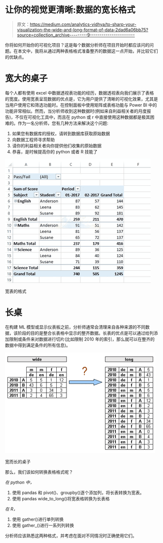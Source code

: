 # 让你的视觉更清晰:数据的宽长格式

> 原文：<https://medium.com/analytics-vidhya/to-sharp-your-visualization-the-wide-and-long-format-of-data-2dad6a06bb75?source=collection_archive---------9----------------------->

你将如何开始你的可视化项目？这是每个数据分析师在项目开始时都应该问的问题。在本文中，我将从通过两种表格格式准备整齐的数据这一点开始，并比较它们的优缺点。

# 宽大的桌子

每个人都有使用 excel 中数据透视表功能的经历，数据透视表向我们展示了表格的宽度。使用宽表呈现数据的优点是，它为用户提供了清晰的可视化效果，尤其是当用户使用它和筛选功能时。在控制面板中使用矩阵或表格功能与 Power BI 中的功能非常相似。然而，当分析师收到这种数据时(例如来自利益相关者的月度报告)，不仅在可视化工具中，而且在 python 或 r 中直接使用这种数据都是极其困难的。作为一名分析师，您有几种方法来解决这个问题:

1.  如果您有数据库的授权，请转到数据库获取原始数据
2.  向数据工程师寻求帮助
3.  请你的利益相关者向你提供他们收集的原始数据
4.  恭喜，是时候提高你的 python 或者 R 技能了

![](img/b267558b068fffc4969b27f48a7a2cbc.png)

宽表的格式

# 长桌

在构建 ML 模型或显示仪表板之前，分析师通常会清理来自各种来源的不同数据，该阶段的目的是整合长表格中显示的整齐数据。长表的优点是可以通过给列添加限制或条件来对数据进行切片(比如限制 2010 年的索引，那么就可以在整齐的数据中得到满足条件的所有信息)。

![](img/986a9758b7152b766421cd39ba168d3c.png)

宽而长的桌子

那么，我们该如何转换表格格式呢？

*在 python 中，*

1.  使用 pandas 和 pivot()、groupby()逐个添加列，将长表转换为宽表。
2.  使用 pandas wide_to_long()将宽表格转换为长表格

*在 R，*

1.  使用 gather()进行单列转换
2.  使用 gather_()进行一系列列转换

分析师应该熟悉这两种格式，并考虑在面对不同情况时正确使用它们。